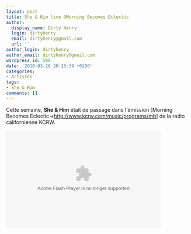 ```yaml
---
layout: post
title: She & Him live @Morning Becomes Eclectic
author:
  display_name: Dirty Henry
  login: dirtyhenry
  email: dirtyhenry@gmail.com
  url: ''
author_login: dirtyhenry
author_email: dirtyhenry@gmail.com
wordpress_id: 580
date: '2010-03-26 20:15:39 +0100'
categories:
- Artistes
tags:
- She & Him
comments: []
---
```

Cette semaine, __She & Him__ était de passage dans l'émission [Morning Becomes Eclectic->http://www.kcrw.com/music/programs/mb] de la radio californienne KCRW.

<object width="424" height="268"><param name="movie" value="http://www.kcrw.com/music/programs/mb/mb100324she_and_him/embed-audio"></param><param name="wmode" value="transparent"></param><embed src="http://www.kcrw.com/music/programs/mb/mb100324she_and_him/embed-audio" type="application/x-shockwave-flash" wmode="transparent" width="424" height="268"></embed></object>
